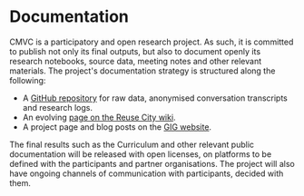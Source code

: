 # Documentation

CMVC is a participatory and open research project. As such, it is committed to publish not only its final outputs, but also to document openly its research notebooks, source data, meeting notes and other relevant materials. The project's documentation strategy is structured along the following:

- A [GitHub repository](https://github.com/reuse-city/CMVC) for raw data, anonymised conversation transcripts and research logs.
- An evolving [page on the Reuse City wiki](https://wiki.reuse.city/en/projects/circular-material-valuer-curriculum).
- A project page and blog posts on the [GIG website](https://globalinnovationgathering.org).

The final results such as the Curriculum and other relevant public documentation will be released with open licenses, on platforms to be defined with the participants and partner organisations. The project will also have ongoing channels of communication with participants, decided with them.

